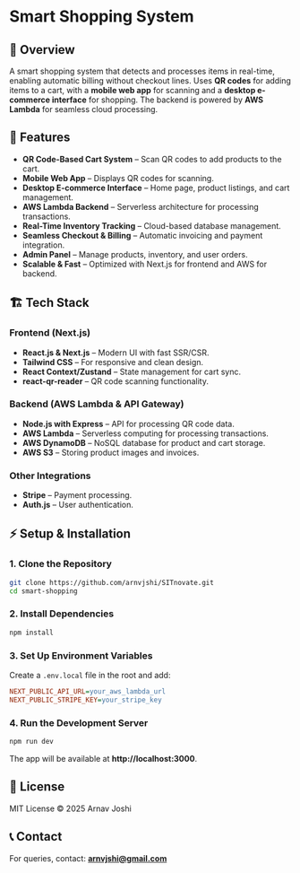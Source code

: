 # Smart Shopping System

## 📌 Overview
A smart shopping system that detects and processes items in real-time, enabling automatic billing without checkout lines. Uses **QR codes** for adding items to a cart, with a **mobile web app** for scanning and a **desktop e-commerce interface** for shopping. The backend is powered by **AWS Lambda** for seamless cloud processing.

## 🚀 Features
- **QR Code-Based Cart System** – Scan QR codes to add products to the cart.
- **Mobile Web App** – Displays QR codes for scanning.
- **Desktop E-commerce Interface** – Home page, product listings, and cart management.
- **AWS Lambda Backend** – Serverless architecture for processing transactions.
- **Real-Time Inventory Tracking** – Cloud-based database management.
- **Seamless Checkout & Billing** – Automatic invoicing and payment integration.
- **Admin Panel** – Manage products, inventory, and user orders.
- **Scalable & Fast** – Optimized with Next.js for frontend and AWS for backend.

## 🏗️ Tech Stack
### **Frontend** (Next.js)
- **React.js & Next.js** – Modern UI with fast SSR/CSR.
- **Tailwind CSS** – For responsive and clean design.
- **React Context/Zustand** – State management for cart sync.
- **react-qr-reader** – QR code scanning functionality.

### **Backend** (AWS Lambda & API Gateway)
- **Node.js with Express** – API for processing QR code data.
- **AWS Lambda** – Serverless computing for processing transactions.
- **AWS DynamoDB** – NoSQL database for product and cart storage.
- **AWS S3** – Storing product images and invoices.

### **Other Integrations**
- **Stripe** – Payment processing.
- **Auth.js** – User authentication.


## ⚡ Setup & Installation
### **1. Clone the Repository**
```bash
git clone https://github.com/arnvjshi/SITnovate.git
cd smart-shopping
```

### **2. Install Dependencies**
```bash
npm install
```

### **3. Set Up Environment Variables**
Create a `.env.local` file in the root and add:
```ini
NEXT_PUBLIC_API_URL=your_aws_lambda_url
NEXT_PUBLIC_STRIPE_KEY=your_stripe_key
```

### **4. Run the Development Server**
```bash
npm run dev
```
The app will be available at **http://localhost:3000**.

## 📜 License
MIT License © 2025 Arnav Joshi

## 📞 Contact
For queries, contact: **arnvjshi@gmail.com**

